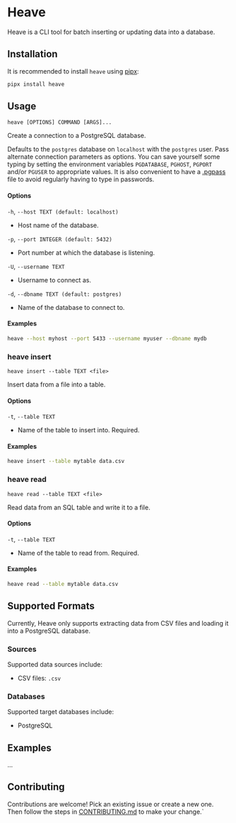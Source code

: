 # Heave

Heave is a CLI tool for batch inserting or updating data into a database.

## Installation

It is recommended to install `heave` using [pipx](https://github.com/pypa/pipx):
```bash
pipx install heave
```

## Usage

`heave [OPTIONS] COMMAND [ARGS]...`

Create a connection to a PostgreSQL database.

Defaults to the `postgres` database on `localhost` with the `postgres` user.
Pass alternate connection parameters as options.
You can save yourself some typing by setting the environment variables `PGDATABASE`, 
`PGHOST`, `PGPORT` and/or `PGUSER` to appropriate values.
It is also convenient to have a [.pgpass](https://www.postgresql.org/docs/current/libpq-pgpass.html) file 
to avoid regularly having to type in passwords.

#### Options

`-h`, `--host TEXT (default: localhost)`
- Host name of the database.

`-p`, `--port INTEGER (default: 5432)`
- Port number at which the database is listening.

`-U`, `--username TEXT`
- Username to connect as.

`-d`, `--dbname TEXT (default: postgres)`
- Name of the database to connect to.

#### Examples

```bash
heave --host myhost --port 5433 --username myuser --dbname mydb
```

### heave insert

`heave insert --table TEXT <file>`

Insert data from a file into a table.

#### Options

`-t`, `--table TEXT`
- Name of the table to insert into. Required.

#### Examples

```bash
heave insert --table mytable data.csv
```

### heave read

`heave read --table TEXT <file>`

Read data from an SQL table and write it to a file.

#### Options

`-t`, `--table TEXT`
- Name of the table to read from. Required.

#### Examples

```bash
heave read --table mytable data.csv
```

## Supported Formats

Currently, Heave only supports extracting data from CSV files and loading it into a PostgreSQL database.

### Sources

Supported data sources include:

* CSV files: `.csv`

### Databases

Supported target databases include:

* PostgreSQL

## Examples

...

## Contributing

Contributions are welcome! Pick an existing issue or create a new one.
Then follow the steps in [CONTRIBUTING.md](/CONTRIBUTING.md) to make your change.`